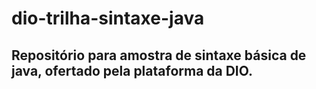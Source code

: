 # dio-trilha-sintaxe-java

## Repositório para amostra de sintaxe básica de java, ofertado pela plataforma da DIO.
